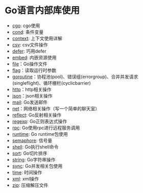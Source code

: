 # Go语言内部库使用

- [cgo](cgo): cgo使用
- [cond](cond): 条件变量
- [context](context): 上下文使用详解
- [csv](csv): csv文件操作
- [defer](defer): 巧用defer
- [embed](embed): 内嵌资源使用
- [file](file)：Go操作文件
- [flag](flag)：读取运行时参数
- [goroutine](goroutine)：协程池(pool)、错误组(errorgroup)、合并并发请求(singleflight)、循环栅栏(cyclicbarrier)
- [http](http)：http相关操作
- [json](json)：json相关操作
- [mail](mail): Go发送邮件
- [net](net)：网络相关操作（写一个简单的聊天室）
- [reflect](reflect): Go反射相关操作
- [regexp](regexp): Go正则表达式操作
- [rpc](rpc): Go使用rpc进行远程服务调用
- [runtime](runtime): Go runtime包使用
- [semaphore](semaphore): 信号量
- [shell](shell): Go执行shell命令
- [sort](sort): Go切片排序
- [string](string): Go字符串操作
- [sync](sync): Go并发相关包使用
- [time](time): 时间操作
- [xml](xml): xml操作
- [zip](zip): 压缩解压文件